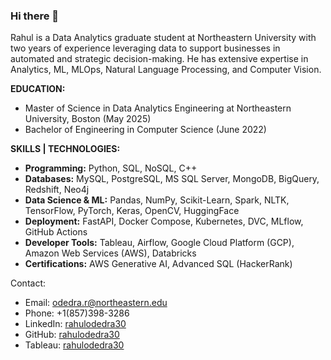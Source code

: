 ### Hi there 👋

Rahul is a Data Analytics graduate student at Northeastern University with two years of experience leveraging data to support businesses in automated and strategic decision-making. He has extensive expertise in Analytics, ML, MLOps, Natural Language Processing, and Computer Vision.

**EDUCATION:**  
- Master of Science in Data Analytics Engineering at Northeastern University, Boston (May 2025)
- Bachelor of Engineering in Computer Science (June 2022) <br>

**SKILLS | TECHNOLOGIES:** <br>
- **Programming:** Python, SQL, NoSQL, C++ <br>
- **Databases:** MySQL, PostgreSQL, MS SQL Server, MongoDB, BigQuery, Redshift, Neo4j <br>
- **Data Science & ML:** Pandas, NumPy, Scikit-Learn, Spark, NLTK, TensorFlow, PyTorch, Keras, OpenCV, HuggingFace <br>
- **Deployment:** FastAPI, Docker Compose, Kubernetes, DVC, MLflow, GitHub Actions  <br>
- **Developer Tools:** Tableau, Airflow, Google Cloud Platform (GCP), Amazon Web Services (AWS), Databricks <br>
- **Certifications:** AWS Generative AI, Advanced SQL (HackerRank) <br>

  
Contact:
- Email: odedra.r@northeastern.edu 
- Phone: +1(857)398-3286 
- LinkedIn: [rahulodedra30](https://www.linkedin.com/in/rahulodedra30) 
- GitHub: [rahulodedra30](https://github.com/rahulodedra30)
- Tableau: [rahulodedra30](https://public.tableau.com/app/profile/rahulodedra30)
